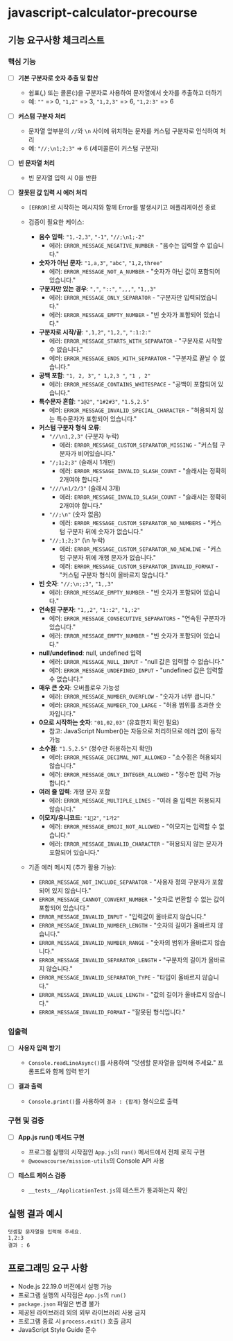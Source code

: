 # javascript-calculator-precourse

## 기능 요구사항 체크리스트

### 핵심 기능
- [ ] **기본 구분자로 숫자 추출 및 합산**
  - 쉼표(,) 또는 콜론(:)을 구분자로 사용하여 문자열에서 숫자를 추출하고 더하기
  - 예: `""` => 0, `"1,2"` => 3, `"1,2,3"` => 6, `"1,2:3"` => 6

- [ ] **커스텀 구분자 처리**
  - 문자열 앞부분의 `//`와 `\n` 사이에 위치하는 문자를 커스텀 구분자로 인식하여 처리
  - 예: `"//;\n1;2;3"` => 6 (세미콜론이 커스텀 구분자)

- [ ] **빈 문자열 처리**
  - 빈 문자열 입력 시 0을 반환

- [ ] **잘못된 값 입력 시 에러 처리**
  - `[ERROR]`로 시작하는 메시지와 함께 Error를 발생시키고 애플리케이션 종료
  - 검증이 필요한 케이스:
    - **음수 입력**: `"1,-2,3"`, `"-1"`, `"//;\n1;-2"`
      - 에러: `ERROR_MESSAGE_NEGATIVE_NUMBER` - "음수는 입력할 수 없습니다."
    - **숫자가 아닌 문자**: `"1,a,3"`, `"abc"`, `"1,2,three"`
      - 에러: `ERROR_MESSAGE_NOT_A_NUMBER` - "숫자가 아닌 값이 포함되어 있습니다."
    - **구분자만 있는 경우**: `","`, `"::"`, `",,,"`, `"1,,3"`
      - 에러: `ERROR_MESSAGE_ONLY_SEPARATOR` - "구분자만 입력되었습니다."
      - 에러: `ERROR_MESSAGE_EMPTY_NUMBER` - "빈 숫자가 포함되어 있습니다."
    - **구분자로 시작/끝**: `",1,2"`, `"1,2,"`, `":1:2:"`
      - 에러: `ERROR_MESSAGE_STARTS_WITH_SEPARATOR` - "구분자로 시작할 수 없습니다."
      - 에러: `ERROR_MESSAGE_ENDS_WITH_SEPARATOR` - "구분자로 끝날 수 없습니다."
    - **공백 포함**: `"1, 2, 3"`, `" 1,2,3 "`, `"1 , 2"`
      - 에러: `ERROR_MESSAGE_CONTAINS_WHITESPACE` - "공백이 포함되어 있습니다."
    - **특수문자 혼합**: `"1@2"`, `"1#2#3"`, `"1.5,2.5"`
      - 에러: `ERROR_MESSAGE_INVALID_SPECIAL_CHARACTER` - "허용되지 않는 특수문자가 포함되어 있습니다."
    - **커스텀 구분자 형식 오류**: 
      - `"//\n1,2,3"` (구분자 누락)
        - 에러: `ERROR_MESSAGE_CUSTOM_SEPARATOR_MISSING` - "커스텀 구분자가 비어있습니다."
      - `"/;1;2;3"` (슬래시 1개만)
        - 에러: `ERROR_MESSAGE_INVALID_SLASH_COUNT` - "슬래시는 정확히 2개여야 합니다."
      - `"///\n1/2/3"` (슬래시 3개)
        - 에러: `ERROR_MESSAGE_INVALID_SLASH_COUNT` - "슬래시는 정확히 2개여야 합니다."
      - `"//;\n"` (숫자 없음)
        - 에러: `ERROR_MESSAGE_CUSTOM_SEPARATOR_NO_NUMBERS` - "커스텀 구분자 뒤에 숫자가 없습니다."
      - `"//;1;2;3"` (\n 누락)
        - 에러: `ERROR_MESSAGE_CUSTOM_SEPARATOR_NO_NEWLINE` - "커스텀 구분자 뒤에 개행 문자가 없습니다."
        - 에러: `ERROR_MESSAGE_CUSTOM_SEPARATOR_INVALID_FORMAT` - "커스텀 구분자 형식이 올바르지 않습니다."
    - **빈 숫자**: `"//;\n;;3"`, `"1,,3"`
      - 에러: `ERROR_MESSAGE_EMPTY_NUMBER` - "빈 숫자가 포함되어 있습니다."
    - **연속된 구분자**: `"1,,2"`, `"1::2"`, `"1,:2"`
      - 에러: `ERROR_MESSAGE_CONSECUTIVE_SEPARATORS` - "연속된 구분자가 있습니다."
      - 에러: `ERROR_MESSAGE_EMPTY_NUMBER` - "빈 숫자가 포함되어 있습니다."
    - **null/undefined**: null, undefined 입력
      - 에러: `ERROR_MESSAGE_NULL_INPUT` - "null 값은 입력할 수 없습니다."
      - 에러: `ERROR_MESSAGE_UNDEFINED_INPUT` - "undefined 값은 입력할 수 없습니다."
    - **매우 큰 숫자**: 오버플로우 가능성
      - 에러: `ERROR_MESSAGE_NUMBER_OVERFLOW` - "숫자가 너무 큽니다."
      - 에러: `ERROR_MESSAGE_NUMBER_TOO_LARGE` - "허용 범위를 초과한 숫자입니다."
    - **0으로 시작하는 숫자**: `"01,02,03"` (유효한지 확인 필요)
      - 참고: JavaScript Number()는 자동으로 처리하므로 에러 없이 동작 가능
    - **소수점**: `"1.5,2.5"` (정수만 허용하는지 확인)
      - 에러: `ERROR_MESSAGE_DECIMAL_NOT_ALLOWED` - "소수점은 허용되지 않습니다."
      - 에러: `ERROR_MESSAGE_ONLY_INTEGER_ALLOWED` - "정수만 입력 가능합니다."
    - **여러 줄 입력**: 개행 문자 포함
      - 에러: `ERROR_MESSAGE_MULTIPLE_LINES` - "여러 줄 입력은 허용되지 않습니다."
    - **이모지/유니코드**: `"1🎉2"`, `"1가2"`
      - 에러: `ERROR_MESSAGE_EMOJI_NOT_ALLOWED` - "이모지는 입력할 수 없습니다."
      - 에러: `ERROR_MESSAGE_INVALID_CHARACTER` - "허용되지 않는 문자가 포함되어 있습니다."

  - 기존 에러 메시지 (추가 활용 가능):
    - `ERROR_MESSAGE_NOT_INCLUDE_SEPARATOR` - "사용자 정의 구분자가 포함되어 있지 않습니다."
    - `ERROR_MESSAGE_CANNOT_CONVERT_NUMBER` - "숫자로 변환할 수 없는 값이 포함되어 있습니다."
    - `ERROR_MESSAGE_INVALID_INPUT` - "입력값이 올바르지 않습니다."
    - `ERROR_MESSAGE_INVALID_NUMBER_LENGTH` - "숫자의 길이가 올바르지 않습니다."
    - `ERROR_MESSAGE_INVALID_NUMBER_RANGE` - "숫자의 범위가 올바르지 않습니다."
    - `ERROR_MESSAGE_INVALID_SEPARATOR_LENGTH` - "구분자의 길이가 올바르지 않습니다."
    - `ERROR_MESSAGE_INVALID_SEPARATOR_TYPE` - "타입이 올바르지 않습니다."
    - `ERROR_MESSAGE_INVALID_VALUE_LENGTH` - "값의 길이가 올바르지 않습니다."
    - `ERROR_MESSAGE_INVALID_FORMAT` - "잘못된 형식입니다."

### 입출력
- [ ] **사용자 입력 받기**
  - `Console.readLineAsync()`를 사용하여 "덧셈할 문자열을 입력해 주세요." 프롬프트와 함께 입력 받기

- [ ] **결과 출력**
  - `Console.print()`를 사용하여 `결과 : {합계}` 형식으로 출력

### 구현 및 검증
- [ ] **App.js run() 메서드 구현**
  - 프로그램 실행의 시작점인 `App.js`의 `run()` 메서드에서 전체 로직 구현
  - `@woowacourse/mission-utils`의 Console API 사용

- [ ] **테스트 케이스 검증**
  - `__tests__/ApplicationTest.js`의 테스트가 통과하는지 확인

## 실행 결과 예시
```
덧셈할 문자열을 입력해 주세요.
1,2:3
결과 : 6
```

## 프로그래밍 요구 사항
- Node.js 22.19.0 버전에서 실행 가능
- 프로그램 실행의 시작점은 `App.js`의 `run()`
- `package.json` 파일은 변경 불가
- 제공된 라이브러리 외의 외부 라이브러리 사용 금지
- 프로그램 종료 시 `process.exit()` 호출 금지
- JavaScript Style Guide 준수